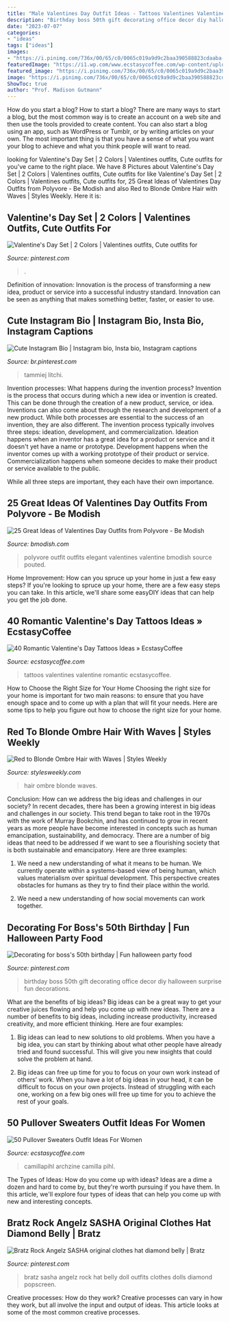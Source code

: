 ```yaml
---
title: "Male Valentines Day Outfit Ideas - Tattoos Valentines Valentine Romantic Ecstasycoffee"
description: "Birthday boss 50th gift decorating office decor diy halloween surprise fun decorations"
date: "2023-07-07"
categories:
- "ideas"
tags: ["ideas"]
images:
- "https://i.pinimg.com/736x/00/65/c0/0065c019a9d9c2baa390588823cdaaba--instagram-bio.jpg"
featuredImage: "https://i1.wp.com/www.ecstasycoffee.com/wp-content/uploads/2016/10/Valentines-day-Tattoos-Ideas-5.jpg"
featured_image: "https://i.pinimg.com/736x/00/65/c0/0065c019a9d9c2baa390588823cdaaba--instagram-bio.jpg"
image: "https://i.pinimg.com/736x/00/65/c0/0065c019a9d9c2baa390588823cdaaba--instagram-bio.jpg"
ShowToc: true
author: "Prof. Madison Gutmann"
---
```



How do you start a blog?
How to start a blog? There are many ways to start a blog, but the most common way is to create an account on a web site and then use the tools provided to create content. You can also start a blog using an app, such as WordPress or Tumblr, or by writing articles on your own. The most important thing is that you have a sense of what you want your blog to achieve and what you think people will want to read.

	

		
looking for Valentine&#039;s Day Set | 2 Colors | Valentines outfits, Cute outfits for you've came to the right place. We have 8 Pictures about Valentine&#039;s Day Set | 2 Colors | Valentines outfits, Cute outfits for like Valentine&#039;s Day Set | 2 Colors | Valentines outfits, Cute outfits for, 25 Great Ideas of Valentines Day Outfits from Polyvore - Be Modish and also Red to Blonde Ombre Hair with Waves | Styles Weekly. Here it is:
		
    
## Valentine&#039;s Day Set | 2 Colors | Valentines Outfits, Cute Outfits For

<img loading=lazy src="https://i.pinimg.com/736x/c5/a7/e2/c5a7e24eb50f5a7dc8f9005bed5aec94.jpg" onerror="this.onerror=null;this.src='https://tse3.mm.bing.net/th?id=OIP.5zZnakGremVQUEhiVw0-igHaLH&amp;pid=15.1';" alt="Valentine&#039;s Day Set | 2 Colors | Valentines outfits, Cute outfits for">

_Source: pinterest.com_

>. 

	

Definition of innovation:
Innovation is the process of transforming a new idea, product or service into a successful industry standard. Innovation can be seen as anything that makes something better, faster, or easier to use.

    
## Cute Instagram Bio | Instagram Bio, Insta Bio, Instagram Captions

<img loading=lazy src="https://i.pinimg.com/736x/00/65/c0/0065c019a9d9c2baa390588823cdaaba--instagram-bio.jpg" onerror="this.onerror=null;this.src='https://tse2.mm.bing.net/th?id=OIP.DsEgViZZIwKQaPF9sRrFegHaNK&amp;pid=15.1';" alt="Cute Instagram Bio | Instagram bio, Insta bio, Instagram captions">

_Source: br.pinterest.com_

>tammiej litchi. 

	

Invention processes: What happens during the invention process?
Invention is the process that occurs during which a new idea or invention is created. This can be done through the creation of a new product, service, or idea. Inventions can also come about through the research and development of a new product. While both processes are essential to the success of an invention, they are also different. 
The invention process typically involves three steps: ideation, development, and commercialization. Ideation happens when an inventor has a great idea for a product or service and it doesn't yet have a name or prototype. Development happens when the inventor comes up with a working prototype of their product or service. Commercialization happens when someone decides to make their product or service available to the public. 

While all three steps are important, they each have their own importance.

    
## 25 Great Ideas Of Valentines Day Outfits From Polyvore - Be Modish

<img loading=lazy src="http://bmodish.com/wp-content/uploads/2015/02/elegant-valentine-outfit-polyvore-bmodish.jpg" onerror="this.onerror=null;this.src='https://tse3.mm.bing.net/th?id=OIP.NLgKrdYcE72-nQvK_bik5wHaKa&amp;pid=15.1';" alt="25 Great Ideas of Valentines Day Outfits from Polyvore - Be Modish">

_Source: bmodish.com_

>polyvore outfit outfits elegant valentines valentine bmodish source pouted. 

	

Home Improvement: How can you spruce up your home in just a few easy steps?
If you're looking to spruce up your home, there are a few easy steps you can take. In this article, we'll share some easyDIY ideas that can help you get the job done.

    
## 40 Romantic Valentine&#039;s Day Tattoos Ideas » EcstasyCoffee

<img loading=lazy src="https://i1.wp.com/www.ecstasycoffee.com/wp-content/uploads/2016/10/Valentines-day-Tattoos-Ideas-5.jpg" onerror="this.onerror=null;this.src='https://tse4.mm.bing.net/th?id=OIP.rzgeMKEA_D9lLZs3BAmvWAHaJ6&amp;pid=15.1';" alt="40 Romantic Valentine&#039;s Day Tattoos Ideas » EcstasyCoffee">

_Source: ecstasycoffee.com_

>tattoos valentines valentine romantic ecstasycoffee. 

	

How to Choose the Right Size for Your Home
Choosing the right size for your home is important for two main reasons: to ensure that you have enough space and to come up with a plan that will fit your needs. Here are some tips to help you figure out how to choose the right size for your home.

    
## Red To Blonde Ombre Hair With Waves | Styles Weekly

<img loading=lazy src="https://stylesweekly.com/wp-content/uploads/2014/07/Red-to-Blonde-Ombre-Hair-with-Waves1.jpg" onerror="this.onerror=null;this.src='https://tse4.mm.bing.net/th?id=OIP.mlbsb--R39YzYHjLHHCvcwHaLH&amp;pid=15.1';" alt="Red to Blonde Ombre Hair with Waves | Styles Weekly">

_Source: stylesweekly.com_

>hair ombre blonde waves. 

	

Conclusion: How can we address the big ideas and challenges in our society?
In recent decades, there has been a growing interest in big ideas and challenges in our society. This trend began to take root in the 1970s with the work of Murray Bookchin, and has continued to grow in recent years as more people have become interested in concepts such as human emancipation, sustainability, and democracy.
There are a number of big ideas that need to be addressed if we want to see a flourishing society that is both sustainable and emancipatory. Here are three examples:

1) We need a new understanding of what it means to be human. We currently operate within a systems-based view of being human, which values materialism over spiritual development. This perspective creates obstacles for humans as they try to find their place within the world.

2) We need a new understanding of how social movements can work together.

    
## Decorating For Boss&#039;s 50th Birthday | Fun Halloween Party Food

<img loading=lazy src="https://i.pinimg.com/736x/4c/05/e5/4c05e55177cfbfe037df4e70497b06cf--surprise-surprise-dessert-ideas.jpg" onerror="this.onerror=null;this.src='https://tse2.mm.bing.net/th?id=OIP.tezGApVlsAx2G1dCycjBzAHaJ6&amp;pid=15.1';" alt="Decorating for boss&#039;s 50th birthday | Fun halloween party food">

_Source: pinterest.com_

>birthday boss 50th gift decorating office decor diy halloween surprise fun decorations. 

	

What are the benefits of big ideas?
Big ideas can be a great way to get your creative juices flowing and help you come up with new ideas. There are a number of benefits to big ideas, including increase productivity, increased creativity, and more efficient thinking. Here are four examples:
1. Big ideas can lead to new solutions to old problems. When you have a big idea, you can start by thinking about what other people have already tried and found successful. This will give you new insights that could solve the problem at hand.

2. Big ideas can free up time for you to focus on your own work instead of others’ work. When you have a lot of big ideas in your head, it can be difficult to focus on your own projects. Instead of struggling with each one, working on a few big ones will free up time for you to achieve the rest of your goals.

    
## 50 Pullover Sweaters Outfit Ideas For Women

<img loading=lazy src="https://www.ecstasycoffee.com/wp-content/uploads/2016/12/soft-camel-sweater-684x1024.jpg" onerror="this.onerror=null;this.src='https://tse1.mm.bing.net/th?id=OIP.-V1GUQPv-6T20lGtUD413wHaLF&amp;pid=15.1';" alt="50 Pullover Sweaters Outfit Ideas For Women">

_Source: ecstasycoffee.com_

>camillapihl archzine camilla pihl. 

	

The Types of Ideas: How do you come up with ideas?
Ideas are a dime a dozen and hard to come by, but they're worth pursuing if you have them. In this article, we'll explore four types of ideas that can help you come up with new and interesting concepts.

    
## Bratz Rock Angelz SASHA Original Clothes Hat Diamond Belly | Bratz

<img loading=lazy src="https://i.pinimg.com/736x/0f/2e/57/0f2e57ce3c49c4b190610f30ab6f50bd--bratz-belly.jpg" onerror="this.onerror=null;this.src='https://tse1.mm.bing.net/th?id=OIP.nJz2eWGPZWjRsY9cTzFsWQDYEg&amp;pid=15.1';" alt="Bratz Rock Angelz SASHA original clothes hat diamond belly | Bratz">

_Source: pinterest.com_

>bratz sasha angelz rock hat belly doll outfits clothes dolls diamond popscreen. 

	

Creative processes: How do they work?
Creative processes can vary in how they work, but all involve the input and output of ideas. This article looks at some of the most common creative processes.

